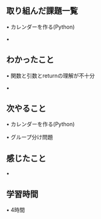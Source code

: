 ## 取り組んだ課題一覧
• カレンダーを作る(Python)

• 


## わかったこと
• 関数と引数とreturnの理解が不十分


• 


## 次やること
• カレンダーを作る(Python)


• グループ分け問題

## 感じたこと
• 


## 学習時間
• 4時間